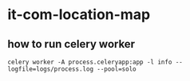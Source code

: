 # it-com-location-map

## how to run celery worker
`celery worker -A process.celeryapp:app -l info --logfile=logs/process.log --pool=solo`